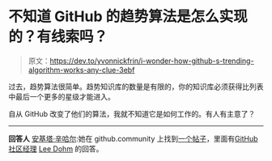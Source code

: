 # 不知道 GitHub 的趋势算法是怎么实现的？有线索吗？

> 原文：<https://dev.to/yvonnickfrin/i-wonder-how-github-s-trending-algorithm-works-any-clue-3ebf>

过去，趋势算法很简单。趋势知识库的数量是有限的，你的知识库必须获得比列表中最后一个更多的星级才能进入。

自从 GitHub 改变了他们的算法，我就不知道它是如何工作的。有人有主意了？

* * *

**回答人** [安基塔·辛哈尔](https://dev.to/ankitasinghal):她在 github.community 上找到[一个帖子](https://github.community/t5/How-to-use-Git-and-GitHub/How-github-detect-trending-repositories/m-p/5925)，里面有[GitHub 社区经理](https://github.community/t5/How-to-use-Git-and-GitHub/How-github-detect-trending-repositories/m-p/26464/highlight/true#M7517) [Lee Dohm](https://twitter.com/leedohm?lang=fr) 的回答。